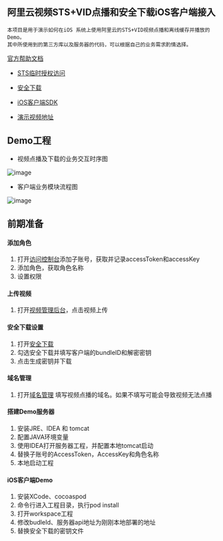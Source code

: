 ## 阿里云视频STS+VID点播和安全下载iOS客户端接入
```
本项目是用于演示如何在iOS 系统上使用阿里云的STS+VID视频点播和离线缓存并播放的Demo。
其中所使用到的第三方库以及服务器的代码，可以根据自己的业务需求酌情选择。
```

[官方帮助文档](https://help.aliyun.com/product/29932.html?spm=a2c4g.11186623.3.1.sbWrp9)

* [STS临时授权访问](https://help.aliyun.com/document_detail/57114.html?spm=a2c4g.11186623.6.594.rlmlLm)

* [安全下载](https://help.aliyun.com/document_detail/57030.html?spm=5176.11103239.955718.19.lUoNMd)

* [iOS客户端SDK](https://help.aliyun.com/document_detail/61668.html?spm=a2c4g.11186623.2.38.fKHxcx)

* [演示视频地址](http://v.youku.com/v_show/id_XMzU1NDM4OTkyMA==.html?firsttime=23)

## Demo工程
* 视频点播及下载的业务交互时序图

 ![image](https://ss0.bdstatic.com/5aV1bjqh_Q23odCf/static/superman/img/logo_top_ca79a146.png)


* 客户端业务模块流程图

 ![image](https://ss0.bdstatic.com/5aV1bjqh_Q23odCf/static/superman/img/logo_top_ca79a146.png)



## 前期准备

#### 添加角色
1. 打开[访问控制台](https://ram.console.aliyun.com/?spm=5176.2020520001.1011.2.mJXobG#/overview)添加子账号，获取并记录accessToken和accessKey
2. 添加角色，获取角色名称
3. 设置权限

#### 上传视频
1. 打开[视频管理后台](https://vod.console.aliyun.com/?spm=5176.2020520001.aliyun_sidebar.7.SOq4Qu#/vod/mediaLibrary/video)，点击视频上传

#### 安全下载设置
1. 打开[安全下载](https://vod.console.aliyun.com/?spm=5176.2020520001.aliyun_sidebar.7.SOq4Qu#/vod/settings/download)
2. 勾选安全下载并填写客户端的bundleID和解密密钥
3. 点击生成密钥并下载

#### 域名管理
1. 打开[域名管理](https://vod.console.aliyun.com/?spm=5176.2020520001.aliyun_sidebar.7.SOq4Qu#/vod/settings/domain) 填写视频点播的域名。如果不填写可能会导致视频无法点播

#### 搭建Demo服务器
1. 安装JRE、IDEA 和 tomcat
2. 配置JAVA环境变量
3. 使用IDEA打开服务器工程，并配置本地tomcat启动
4. 替换子账号的AccessToken，AccessKey和角色名称
5. 本地启动工程

#### iOS客户端Demo
1. 安装XCode、cocoaspod
2. 命令行进入工程目录，执行pod install
3. 打开workspace工程
4. 修改budleId、服务器api地址为刚刚本地部署的地址
5. 替换安全下载的密钥文件
